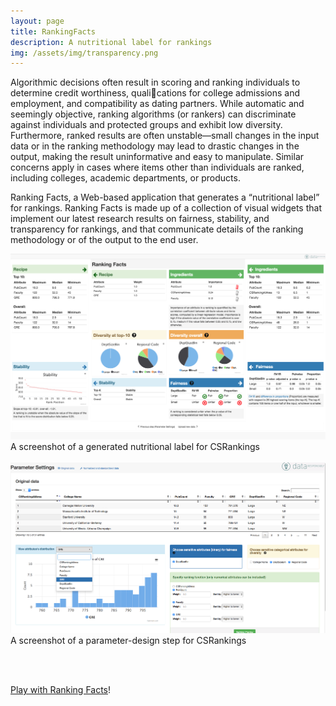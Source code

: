 ```yaml
---
layout: page
title: RankingFacts
description: A nutritional label for rankings
img: /assets/img/transparency.png
---
```


Algorithmic decisions often result in scoring and ranking individuals
to determine credit worthiness, qualications for college
admissions and employment, and compatibility as dating partners.
While automatic and seemingly objective, ranking algorithms (or
rankers) can discriminate against individuals and protected groups
and exhibit low diversity. Furthermore, ranked results are often
unstable—small changes in the input data or in the ranking methodology
may lead to drastic changes in the output, making the result
uninformative and easy to manipulate. Similar concerns apply in
cases where items other than individuals are ranked, including
colleges, academic departments, or products.

Ranking Facts, a Web-based application that generates a “nutritional label” for rankings.
Ranking Facts is made up of a collection of visual widgets that implement
our latest research results on fairness, stability, and transparency for
rankings, and that communicate details of the ranking methodology
or of the output to the end user.


<div class="img_row">
    <img class="col two" src="/assets/img/RF_label.png"/>
</div>
<div class="col two caption">
    A screenshot of a generated nutritional label for CSRankings
</div>
<br/>
<div class="img_row">
    <img class="col two" src="/assets/img/RF_design.png"/>
</div>
<div class="col two caption">
    A screenshot of a parameter-design step for CSRankings
</div>

<br/><br/>

[Play with Ranking Facts](http://demo.dataresponsibly.com/rankingfacts/)!